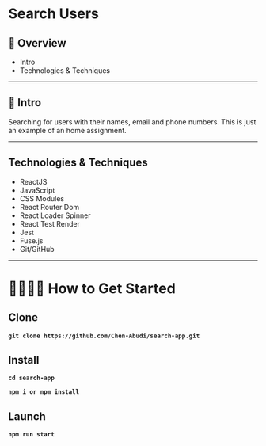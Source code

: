 # Search Users

## 📢 Overview

- Intro
- Technologies & Techniques

---
## 🔎 Intro

Searching for users with their names, email and phone numbers.
This is just an example of an home assignment.

---
## Technologies & Techniques

- ReactJS
- JavaScript
- CSS Modules
- React Router Dom
- React Loader Spinner
- React Test Render 
- Jest
- Fuse.js
- Git/GitHub

---
# 👩‍💻👨‍💻 How to Get Started

## Clone

**```git clone https://github.com/Chen-Abudi/search-app.git```**

## Install

**```cd search-app```**

**```npm i or npm install```**

## Launch

**```npm run start```**



